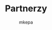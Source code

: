 ---
ID: 66
title: Partnerzy
author: mkepa
post_excerpt: ""
layout: page
permalink: http://www.psar.test/partnerzy/
draft: false
---